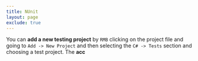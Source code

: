 ```yaml
---
title: NUnit
layout: page
exclude: true
---
```


You can **add a new testing project** by `RMB` clicking on the project file and going to `Add -> New Project` and then selecting the `C# -> Tests` section and choosing a test project. The **acc**
<!--stackedit_data:
eyJoaXN0b3J5IjpbMTQ4NDMyMTE2NCwtMTc4OTc1MTk5OV19
-->